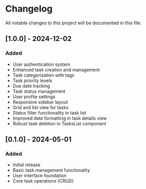 # Changelog

All notable changes to this project will be documented in this file.

## [1.0.0] - 2024-12-02

### Added

- User authentication system
- Enhanced task creation and management
- Task categorization with tags
- Task priority levels
- Due date tracking
- Task status management
- User profile settings
- Responsive sidebar layout
- Grid and list view for tasks
- Status filter functionality in task list
- Improved date formatting in task details view
- Robust task deletion in TasksList component

## [0.1.0] - 2024-05-01

### Added

- Initial release
- Basic task management functionality
- User interface foundation
- Core task operations (CRUD)
